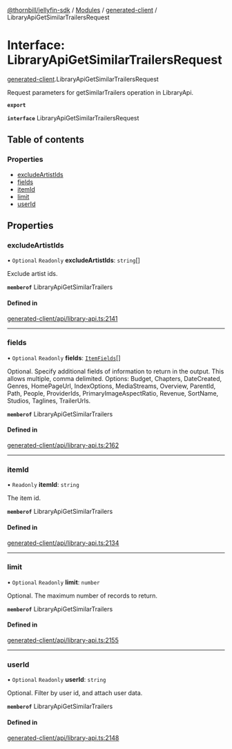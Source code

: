[@thornbill/jellyfin-sdk](../README.md) / [Modules](../modules.md) / [generated-client](../modules/generated_client.md) / LibraryApiGetSimilarTrailersRequest

# Interface: LibraryApiGetSimilarTrailersRequest

[generated-client](../modules/generated_client.md).LibraryApiGetSimilarTrailersRequest

Request parameters for getSimilarTrailers operation in LibraryApi.

**`export`**

**`interface`** LibraryApiGetSimilarTrailersRequest

## Table of contents

### Properties

- [excludeArtistIds](generated_client.LibraryApiGetSimilarTrailersRequest.md#excludeartistids)
- [fields](generated_client.LibraryApiGetSimilarTrailersRequest.md#fields)
- [itemId](generated_client.LibraryApiGetSimilarTrailersRequest.md#itemid)
- [limit](generated_client.LibraryApiGetSimilarTrailersRequest.md#limit)
- [userId](generated_client.LibraryApiGetSimilarTrailersRequest.md#userid)

## Properties

### excludeArtistIds

• `Optional` `Readonly` **excludeArtistIds**: `string`[]

Exclude artist ids.

**`memberof`** LibraryApiGetSimilarTrailers

#### Defined in

[generated-client/api/library-api.ts:2141](https://github.com/thornbill/jellyfin-sdk-typescript/blob/029620a/src/generated-client/api/library-api.ts#L2141)

___

### fields

• `Optional` `Readonly` **fields**: [`ItemFields`](../enums/generated_client.ItemFields.md)[]

Optional. Specify additional fields of information to return in the output. This allows multiple, comma delimited. Options: Budget, Chapters, DateCreated, Genres, HomePageUrl, IndexOptions, MediaStreams, Overview, ParentId, Path, People, ProviderIds, PrimaryImageAspectRatio, Revenue, SortName, Studios, Taglines, TrailerUrls.

**`memberof`** LibraryApiGetSimilarTrailers

#### Defined in

[generated-client/api/library-api.ts:2162](https://github.com/thornbill/jellyfin-sdk-typescript/blob/029620a/src/generated-client/api/library-api.ts#L2162)

___

### itemId

• `Readonly` **itemId**: `string`

The item id.

**`memberof`** LibraryApiGetSimilarTrailers

#### Defined in

[generated-client/api/library-api.ts:2134](https://github.com/thornbill/jellyfin-sdk-typescript/blob/029620a/src/generated-client/api/library-api.ts#L2134)

___

### limit

• `Optional` `Readonly` **limit**: `number`

Optional. The maximum number of records to return.

**`memberof`** LibraryApiGetSimilarTrailers

#### Defined in

[generated-client/api/library-api.ts:2155](https://github.com/thornbill/jellyfin-sdk-typescript/blob/029620a/src/generated-client/api/library-api.ts#L2155)

___

### userId

• `Optional` `Readonly` **userId**: `string`

Optional. Filter by user id, and attach user data.

**`memberof`** LibraryApiGetSimilarTrailers

#### Defined in

[generated-client/api/library-api.ts:2148](https://github.com/thornbill/jellyfin-sdk-typescript/blob/029620a/src/generated-client/api/library-api.ts#L2148)
